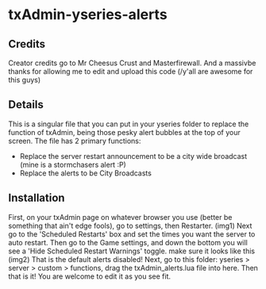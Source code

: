 # txAdmin-yseries-alerts

## Credits
Creator credits go to Mr Cheesus Crust and Masterfirewall. And a massivbe thanks for allowing me to edit and upload this code (/y'all are awesome for this guys)

## Details
This is a singular file that you can put in your yseries folder to replace the function of txAdmin, being those pesky alert bubbles at the top of your screen. The file has 2 primary functions:
- Replace the server restart announcement to be a city wide broadcast (mine is a stormchasers alert :P)
- Replace the alerts to be City Broadcasts

## Installation
First, on your txAdmin page on whatever browser you use (better be something that ain't edge fools), go to settings, then Restarter. (img1)
Next go to the 'Scheduled Restarts' box and set the times you want the server to auto restart. 
Then go to the Game settings, and down the bottom you will see a 'Hide Scheduled Restart Warnings' toggle. make sure it looks like this (img2)
That is the default alerts disabled!
Next, go to this folder: yseries > server > custom > functions, drag the txAdmin_alerts.lua file into here. Then that is it! You are welcome to edit it as you see fit.
